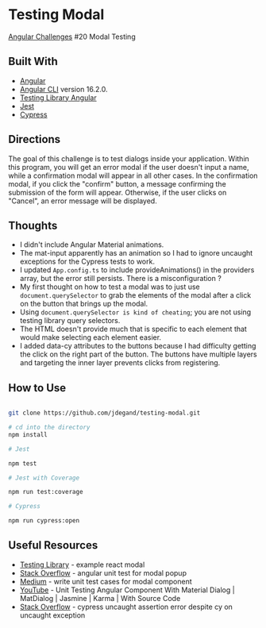 # Testing Modal

[Angular Challenges](https://github.com/tomalaforge/angular-challenges) #20 Modal Testing

## Built With

- [Angular](https://angular.io)
- [Angular CLI](https://github.com/angular/angular-cli) version 16.2.0.
- [Testing Library Angular](https://testing-library.com/docs/angular-testing-library/intro)
- [Jest](https://jestjs.io)
- [Cypress](https://www.cypress.io)

## Directions

The goal of this challenge is to test dialogs inside your application. Within this program, you will get an error modal if the user doesn't input a name, while a confirmation modal will appear in all other cases. In the confirmation modal, if you click the "confirm" button, a message confirming the submission of the form will appear. Otherwise, if the user clicks on "Cancel", an error message will be displayed.

## Thoughts

- I didn't include Angular Material animations.  
- The mat-input apparently has an animation so I had to ignore uncaught exceptions for the Cypress tests to work.
- I updated `App.config.ts` to include provideAnimations() in the providers array, but the error still persists.  There is a misconfiguration ?     
- My first thought on how to test a modal was to just use `document.querySelector` to grab the elements of the modal after a click on the button that brings up the modal.
- Using `document.querySelector is kind of cheating`; you are not using testing library query selectors.  
- The HTML doesn't provide much that is specific to each element that would make selecting each element easier.  
- I added data-cy attributes to the buttons because I had difficulty getting the click on the right part of the button.  The buttons have multiple layers and targeting the inner layer prevents clicks from registering.   

## How to Use

```bash 

git clone https://github.com/jdegand/testing-modal.git

# cd into the directory
npm install

# Jest 

npm test

# Jest with Coverage

npm run test:coverage

# Cypress

npm run cypress:open
```

## Useful Resources

- [Testing Library](https://testing-library.com/docs/example-react-modal/) - example react modal
- [Stack Overflow](https://stackoverflow.com/questions/70784317/angular-unit-test-for-modal-popup) - angular unit test for modal popup
- [Medium](https://lalit-kushwah.medium.com/how-to-write-unit-test-cases-for-the-modal-component-part-3-3-e62a395a97a) - write unit test cases for modal component
- [YouTube](https://www.youtube.com/watch?v=m3BY6333CKc) - Unit Testing Angular Component With Material Dialog | MatDialog | Jasmine | Karma | With Source Code
- [Stack Overflow](https://stackoverflow.com/questions/53845493/cypress-uncaught-assertion-error-despite-cy-onuncaughtexception) - cypress uncaught assertion error despite cy on uncaught exception